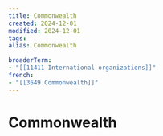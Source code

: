 ```yaml
---
title: Commonwealth
created: 2024-12-01
modified: 2024-12-01
tags: 
alias: Commonwealth

broaderTerm:
- "[[11411 International organizations]]"
french:
- "[[3649 Commonwealth]]"
---
```

# Commonwealth
